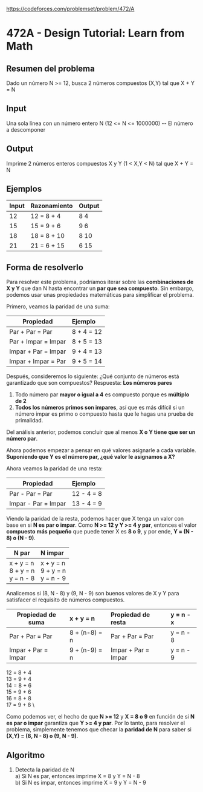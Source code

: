 https://codeforces.com/problemset/problem/472/A

# 472A - Design Tutorial: Learn from Math

## Resumen del problema
Dado un número N >= 12, busca 2 números compuestos (X,Y) tal que X + Y = N 

## Input
Una sola línea con un número entero N (12 <= N <= 1000000) -- El número a descomponer

## Output
Imprime 2 números enteros compuestos X y Y (1 < X,Y < N) tal que X + Y = N

## Ejemplos
| Input    | Razonamiento  | Output    |
| -------- | :------------ | --------- |
| 12       | 12 = 8 + 4    | 8 4       |
| 15       | 15 = 9 + 6    | 9 6       |
| 18       | 18 = 8 + 10   | 8 10      |
| 21       | 21 = 6 + 15   | 6 15      |

## Forma de resolverlo
Para resolver este problema, podríamos iterar sobre las **combinaciones de X y Y** que dan N hasta encontrar un **par que sea compuesto**. Sin embargo, podemos usar unas propiedades matemáticas para simplificar el problema.

Primero, veamos la paridad de una suma:

| Propiedad                 | Ejemplo      |
| ------------------------- | :----------- |
| Par + Par = Par           | 8 + 4 = 12   | 
| Par + Impar = Impar       | 8 + 5 = 13   |
| Impar + Par = Impar       | 9 + 4 = 13   | 
| Impar + Impar = Par       | 9 + 5 = 14   | 

Después, consideremos lo siguiente: ¿Qué conjunto de números está garantizado que son compuestos? Respuesta: **Los números pares**
1) Todo número par **mayor o igual a 4** es compuesto porque es **múltiplo de 2**
2) **Todos los números primos son impares**, así que es más difícil si un número impar es primo o compuesto hasta que le hagas una prueba de primalidad. 

Del análisis anterior, podemos concluir que al menos **X o Y tiene que ser un número par**.

Ahora podemos empezar a pensar en qué valores asignarle a cada variable. **Suponiendo que Y es el número par, ¿qué valor le asignamos a X?**

Ahora veamos la paridad de una resta:

| Propiedad                 | Ejemplo      |
| ------------------------- | :----------- |
| Par - Par = Par           | 12 - 4 = 8   | 
| Impar - Par = Impar       | 13 - 4 = 9   |

Viendo la paridad de la resta, podemos hacer que X tenga un valor con base en si **N es par o impar**. Como **N >= 12 y Y >= 4 y par**, entonces el valor **compuesto más pequeño** que puede tener X es **8 o 9**, y por ende, **Y = (N - 8) o (N - 9)**.

| N par                                   | N impar                                  |
| --------------------------------------- | :--------------------------------------- |
| x + y = n <br> 8 + y = n <br> y = n - 8 | x + y = n <br> 9 + y = n <br> y = n - 9  |

Analicemos si (8, N - 8) y (9, N - 9) son buenos valores de X y Y para satisfacer el requisito de números compuestos.

| Propiedad de suma         | x + y = n     | Propiedad de resta  | y = n - x   |
| ------------------------- | :------------ | :------------------ | :---------- |
| Par + Par = Par           | 8 + (n-8) = n | Par + Par = Par     | y = n - 8   | 
| Impar + Par = Impar       | 9 + (n-9) = n | Impar + Par = Impar | y = n - 9   |

12 = 8 + 4 \
13 = 9 + 4 \
14 = 8 + 6 \
15 = 9 + 6 \
16 = 8 + 8 \
17 = 9 + 8 \

Como podemos ver, el hecho de que **N >= 12** y **X = 8 o 9** en función de si **N es par o impar** garantiza que **Y >= 4 y par**. Por lo tanto, para resolver el problema, simplemente tenemos que checar la **paridad de N** para saber si **(X,Y) = (8, N - 8) o (9, N - 9)**.

## Algoritmo
1) Detecta la paridad de N \
a) Si N es par, entonces imprime X = 8 y Y = N - 8 \
b) Si N es impar, entonces imprime X = 9 y Y = N - 9
